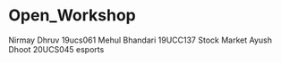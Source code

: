 # Open_Workshop
Nirmay Dhruv 19ucs061 
Mehul Bhandari 19UCC137 Stock Market
Ayush Dhoot 20UCS045 esports